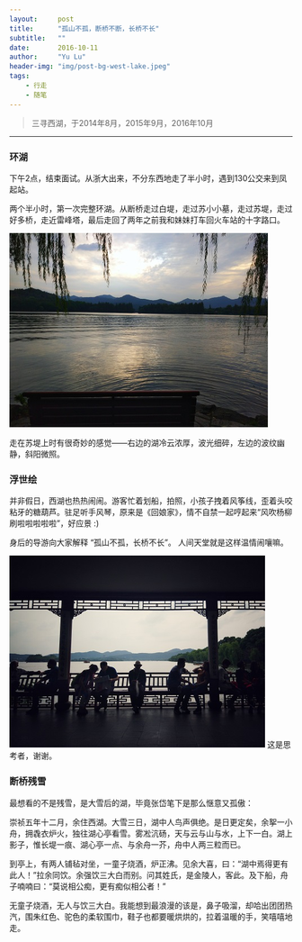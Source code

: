 ```yaml
---
layout:     post
title:      "孤山不孤，断桥不断，长桥不长"
subtitle:   ""
date:       2016-10-11
author:     "Yu Lu"
header-img: "img/post-bg-west-lake.jpeg"
tags:
    - 行走
    - 随笔
---
```



> 三寻西湖，于2014年8月，2015年9月，2016年10月


---

### 环湖

下午2点，结束面试。从浙大出来，不分东西地走了半小时，遇到130公交来到凤起站。

两个半小时，第一次完整环湖。从断桥走过白堤，走过苏小小墓，走过苏堤，走过好多桥，走近雷峰塔，最后走回了两年之前我和妹妹打车回火车站的十字路口。

![img](/img/in-post/post-west-lake.jpg)

走在苏堤上时有很奇妙的感觉——右边的湖冷云浓厚，波光细碎，左边的波纹幽静，斜阳微照。


### 浮世绘

并非假日，西湖也热热闹闹。游客忙着划船，拍照，小孩子拽着风筝线，歪着头咬粘牙的糖葫芦。驻足听手风琴，原来是《回娘家》，情不自禁一起哼起来“风吹杨柳刷啦啦啦啦啦”，好应景 :)

身后的导游向大家解释 “孤山不孤，长桥不长”。
人间天堂就是这样温情闹嚷嘛。

![img](/img/in-post/post-浮世绘.jpg)
这是思考者，谢谢。


### 断桥残雪

最想看的不是残雪，是大雪后的湖，毕竟张岱笔下是那么惬意又孤傲：

崇祯五年十二月，余住西湖。大雪三日，湖中人鸟声俱绝。是日更定矣，余挐一小舟，拥毳衣炉火，独往湖心亭看雪。雾凇沆砀，天与云与山与水，上下一白。湖上影子，惟长堤一痕、湖心亭一点、与余舟一芥，舟中人两三粒而已。

到亭上，有两人铺毡对坐，一童子烧酒，炉正沸。见余大喜，曰：“湖中焉得更有此人！”拉余同饮。余强饮三大白而别。问其姓氏，是金陵人，客此。及下船，舟子喃喃曰：“莫说相公痴，更有痴似相公者！”

无童子烧酒，无人与饮三大白。我能想到最浪漫的该是，鼻子吸溜，却哈出团团热汽，围朱红色、驼色的柔软围巾，鞋子也都要暖烘烘的，拉着温暖的手，笑嘻嘻地走。









